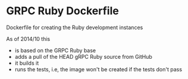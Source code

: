 GRPC Ruby Dockerfile
====================

Dockerfile for creating the Ruby development instances

As of 2014/10 this
- is based on the GRPC Ruby base
- adds a pull of the HEAD gRPC Ruby source from GitHub
- it builds it
- runs the tests, i.e, the image won't be created if the tests don't pass

